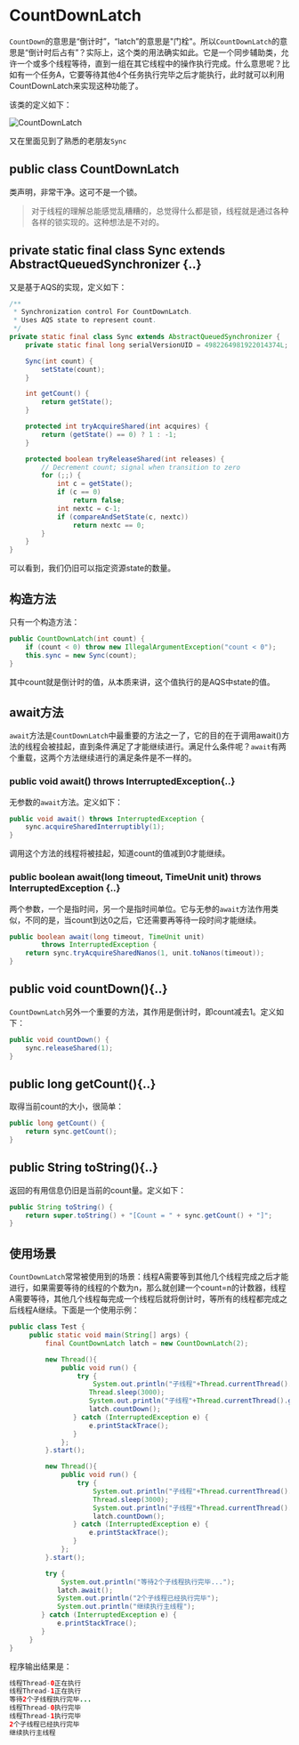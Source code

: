 # CountDownLatch

`CountDown`的意思是“倒计时”，“latch”的意思是"门栓"。所以`CountDownLatch`的意思是“倒计时后占有”？实际上，这个类的用法确实如此。它是一个同步辅助类，允许一个或多个线程等待，直到一组在其它线程中的操作执行完成。什么意思呢？比如有一个任务A，它要等待其他4个任务执行完毕之后才能执行，此时就可以利用CountDownLatch来实现这种功能了。


该类的定义如下：

![CountDownLatch](http://ovn0i3kdg.bkt.clouddn.com/CountDownLatch.png)

又在里面见到了熟悉的老朋友`Sync`


## public class CountDownLatch
类声明，非常干净。这可不是一个锁。

> 对于线程的理解总能感觉乱糟糟的，总觉得什么都是锁，线程就是通过各种各样的锁实现的。这种想法是不对的。

## private static final class Sync extends AbstractQueuedSynchronizer {..}
又是基于AQS的实现，定义如下：
```Java
/**
 * Synchronization control For CountDownLatch.
 * Uses AQS state to represent count.
 */
private static final class Sync extends AbstractQueuedSynchronizer {
    private static final long serialVersionUID = 4982264981922014374L;

    Sync(int count) {
        setState(count);
    }

    int getCount() {
        return getState();
    }

    protected int tryAcquireShared(int acquires) {
        return (getState() == 0) ? 1 : -1;
    }

    protected boolean tryReleaseShared(int releases) {
        // Decrement count; signal when transition to zero
        for (;;) {
            int c = getState();
            if (c == 0)
                return false;
            int nextc = c-1;
            if (compareAndSetState(c, nextc))
                return nextc == 0;
        }
    }
}
```
可以看到，我们仍旧可以指定资源state的数量。

## 构造方法
只有一个构造方法：
```Java
public CountDownLatch(int count) {
    if (count < 0) throw new IllegalArgumentException("count < 0");
    this.sync = new Sync(count);
}
```
其中count就是倒计时的值，从本质来讲，这个值执行的是AQS中state的值。

## await方法
`await`方法是`CountDownLatch`中最重要的方法之一了，它的目的在于调用await()方法的线程会被挂起，直到条件满足了才能继续进行。满足什么条件呢？`await`有两个重载，这两个方法继续进行的满足条件是不一样的。

### public void await() throws InterruptedException{..}
无参数的`await`方法。定义如下：
```Java
public void await() throws InterruptedException {
    sync.acquireSharedInterruptibly(1);
}
```
调用这个方法的线程将被挂起，知道count的值减到0才能继续。

### public boolean await(long timeout, TimeUnit unit) throws InterruptedException {..}
两个参数，一个是指时间，另一个是指时间单位。它与无参的`await`方法作用类似，不同的是，当count到达0之后，它还需要再等待一段时间才能继续。
```Java
public boolean await(long timeout, TimeUnit unit)
        throws InterruptedException {
    return sync.tryAcquireSharedNanos(1, unit.toNanos(timeout));
}
```
## public void countDown(){..}
`CountDownLatch`另外一个重要的方法，其作用是倒计时，即count减去1。定义如下：
```Java
public void countDown() {
    sync.releaseShared(1);
}
```

## public long getCount(){..}
取得当前count的大小，很简单：
```Java
public long getCount() {
    return sync.getCount();
}
```

##  public String toString(){..}
返回的有用信息仍旧是当前的count量。定义如下：
```Java
public String toString() {
    return super.toString() + "[Count = " + sync.getCount() + "]";
}
```

## 使用场景
`CountDownLatch`常常被使用到的场景：线程A需要等到其他几个线程完成之后才能进行，如果需要等待的线程的个数为n，那么就创建一个count=n的计数器，线程A需要等待，其他几个线程每完成一个线程后就将倒计时，等所有的线程都完成之后线程A继续。下面是一个使用示例：
```Java
public class Test {
     public static void main(String[] args) {   
         final CountDownLatch latch = new CountDownLatch(2);

         new Thread(){
             public void run() {
                 try {
                     System.out.println("子线程"+Thread.currentThread().getName()+"正在执行");
                    Thread.sleep(3000);
                    System.out.println("子线程"+Thread.currentThread().getName()+"执行完毕");
                    latch.countDown();
                } catch (InterruptedException e) {
                    e.printStackTrace();
                }
             };
         }.start();

         new Thread(){
             public void run() {
                 try {
                     System.out.println("子线程"+Thread.currentThread().getName()+"正在执行");
                     Thread.sleep(3000);
                     System.out.println("子线程"+Thread.currentThread().getName()+"执行完毕");
                     latch.countDown();
                } catch (InterruptedException e) {
                    e.printStackTrace();
                }
             };
         }.start();

         try {
             System.out.println("等待2个子线程执行完毕...");
            latch.await();
            System.out.println("2个子线程已经执行完毕");
            System.out.println("继续执行主线程");
        } catch (InterruptedException e) {
            e.printStackTrace();
        }
     }
}
```
程序输出结果是：
```Java
线程Thread-0正在执行
线程Thread-1正在执行
等待2个子线程执行完毕...
线程Thread-0执行完毕
线程Thread-1执行完毕
2个子线程已经执行完毕
继续执行主线程
```
